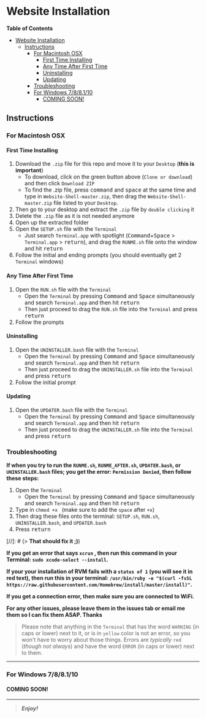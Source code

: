 
Website Installation
====================

<!-- START doctoc -->

**Table of Contents**

- [Website Installation](#website-installation)
  - [Instructions](#instructions)
    - [For Macintosh OSX](#for-macintosh-osx)
      - [First Time Installing](#first-time-installing)
      - [Any Time After First Time](#any-time-after-first-time)
      - [Uninstalling](#uninstalling)
      - [Updating](#updating)
    - [Troubleshooting](#troubleshooting)
    - [For Windows 7/8/8.1/10](#for-windows-788110)
      - [COMING SOON!](#coming-soon)

<!-- END doctoc -->

Instructions
------------

### For Macintosh OSX

#### First Time Installing

1. Download the `.zip` file for this repo and move it to your `Desktop` (__this is important__)
   * To download, click on the green button above (`Clone or download`) and then click `Download ZIP`
   * To find the .zip file, press <kbd>command</kbd> and <kbd>space</kbd> at the same time and type in `Website-Shell-master.zip`, then drag the `Website-Shell-master.zip` file listed to your `Desktop`. 
2. Then go to your desktop and extract the `.zip` file by `double clicking` it
3. Delete the `.zip` file as it is not needed anymore
4. Open up the extracted folder
5. Open the `SETUP.sh` file with the `Terminal`
   * Just search `Terminal.app` with spotlight (<kbd>Command</kbd>+<kbd>Space</kbd> &gt; `Terminal.app` &gt; <kbd>return</kbd>), and drag the `RUNME.sh` file onto the window and hit <kbd>return</kbd>
6. Follow the initial and ending prompts (you should eventually get 2 `Terminal` windows)

#### Any Time After First Time

1. Open the `RUN.sh` file with the `Terminal`
   * Open the `Terminal` by pressing <kbd>Command</kbd> and <kbd>Space</kbd> simultaneously and search `Terminal.app` and then hit <kbd>return</kbd>
   * Then just proceed to drag the `RUN.sh` file into the `Terminal` and press <kbd>return</kbd>
2. Follow the prompts

#### Uninstalling

1. Open the `UNINSTALLER.bash` file with the `Terminal`
   * Open the `Terminal` by pressing <kbd>Command</kbd> and <kbd>Space</kbd> simultaneously and search `Terminal.app` and then hit <kbd>return</kbd>
   * Then just proceed to drag the `UNINSTALLER.sh` file into the `Terminal` and press <kbd>return</kbd>
2. Follow the initial prompt

#### Updating 

1. Open the `UPDATER.bash` file with the `Terminal`
   * Open the `Terminal` by pressing <kbd>Command</kbd> and <kbd>Space</kbd> simultaneously and search `Terminal.app` and then hit <kbd>return</kbd>
   * Then just proceed to drag the `UNINSTALLER.sh` file into the `Terminal` and press <kbd>return</kbd>
  
### Troubleshooting

**If when you try to run the `RUNME.sh`, `RUNME_AFTER.sh`, `UPDATER.bash`, or `UNINSTALLER.bash` files; you get the error: `Permission Denied`, then follow these steps:**

1. Open the `Terminal`
   * Open the `Terminal` by pressing <kbd>Command</kbd> and <kbd>Space</kbd> simultaneously and search `Terminal.app` and then hit <kbd>return</kbd>
2. Type in `chmod +x ` (make sure to add the `space` after `+x`)
3. Then drag these files onto the terminal: `SETUP.sh`, `RUN.sh`, `UNINSTALLER.bash`, and `UPDATER.bash`
4. Press <kbd>return</kbd>
 
[//]: # (> **That should fix it ;)**)

**If you get an error that says __`xcrun`__ , then run this command in your Terminal: `sudo xcode-select --install`.**


**If your your installation of RVM fails with a `status of 1` (you will see it in red text), then run this in your terminal: `/usr/bin/ruby -e "$(curl -fsSL https://raw.githubusercontent.com/Homebrew/install/master/install)"`.**

**If you get a connection error, then make sure you are connected to WiFi.**

__For any other issues, please leave them in the issues tab or email me them so I can fix them ASAP. Thanks__

> Please note that anything in the `Terminal` that has the word `WARNING` (in caps or lower) next to it, or is in `yellow` color is not an error, so you won't have to worry about those things. Errors are *typically* `red` (*though not always*) and have the word `ERROR` (in caps or lower) next to them. 

--------------

### For Windows 7/8/8.1/10

#### COMING SOON!

______________

> __*Enjoy!*__
